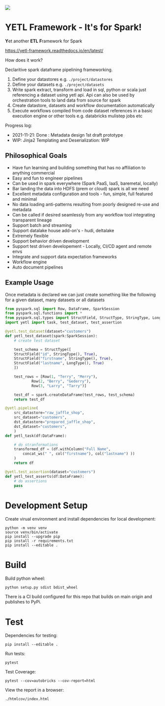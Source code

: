 <img src="https://img.shields.io/badge/Python-v3.8-blue">

# YETL Framework - It's for Spark!

**Y**et another **ETL** **F**ramework for Spark

https://yetl-framework.readthedocs.io/en/latest/

How does it work?

Declaritive spark dataframe pipelining frameworking.

1. Define your datastores e.g. `./project/datastores`
2. Define your datasets e.g. `./project/datasets`
3. Write spark extract, transform and load in sql, python or scala just referencing a dataset using yetl api. Api can also be used by orchestration tools to land data from source for spark
4. Create datastore, datasets and workflow documentation automatically
5. Execute workflows compiled from code dataset references in a basic execution engine or other tools e.g. databricks mulistep jobs etc

Progress log:

* 2021-11-21: Done : Metadata design 1st draft prototype
* WIP: Jinja2 Templating and Deserialization: WIP

## Philosophical Goals

- Have fun learning and building something that has no affiliation to anything commercial
- Easy and fun to engineer pipelines
- Can be used in spark everywhere (Spark PaaS, IaaS, baremetal, locally)
- Bar landing the data into HDFS (prem or cloud) spark is all we need
- Excellent metadata configuration and tools - fun, simple, full featured and minimal
- No data loading anti-patterns resulting from poorly designed re-use and metadata
- Can be called if desired seamlessly from any workflow tool integrating transparent lineage
- Support batch and streaming
- Support datalake house add-on's - hudi, deltalake
- Extremely flexible
- Support behavior driven development
- Support test driven developement - Locally, CI/CD agent and remote envs
- Integrate and support data expectation frameworks
- Workflow engine
- Auto document pipelines

## Example Usage

Once metadata is declared we can just create something like the following for a given dataset, many datasets or all datasets

```python
from pyspark.sql import Row, DataFrame, SparkSession
from pyspark.sql.functions import *
from pyspark.sql.types import StructField, StructType, StringType, LongType
import yetl import task, test_dataset, test_assertion

@yetl.test_dataset(dataset="customers")
def yetl_test_dataset(spark:SparkSession):
    # create test dataset

    test_schema = StructType([
    StructField("id", StringType(), True),
    StructField("firstname", StringType(), True),
    StructField("lastname", LongType(), True)
    ])

    test_rows = [Row(1, "Terry", "Merry"), 
            Row(2, "Berry", "Gederry"), 
            Row(3, "Larry", "Tarry")]

    test_df = spark.createDataFrame(test_rows, test_schema)
    return test_df

@yetl.pipeline(
    src_datastore="raw_jaffle_shop",
    src_dataset="customers",
    dst_datastore="prepared_jaffle_shop",
    dst_dataset="customers",
    )
def yetl_task(df:DataFrame):

    # do stranformations
    transformed_df = (df.withColumn("Full Name", 
        concat_ws(" ", col("firstname"), col("lastname") ))
    )
    return df

@yetl.test_assertion(dataset="customers")
def yetl_test_asserts(df:DataFrame):
    # do assertions
    pass
```


# Development Setup

Create virual environment and install dependencies for local development:

```
python -m venv venv
source venv/bin/activate
pip install --upgrade pip
pip install -r requirements.txt
pip install --editable .
```


# Build

Build python wheel:
```
python setup.py sdist bdist_wheel
```

There is a CI build configured for this repo that builds on main origin and publishes to PyPi.

# Test

Dependencies for testing:
```
pip install --editable .
```

Run tests:
```
pytest
```

Test Coverage:
```
pytest --cov=autobricks --cov-report=html
```

View the report in a browser:
```
./htmlcov/index.html
```


